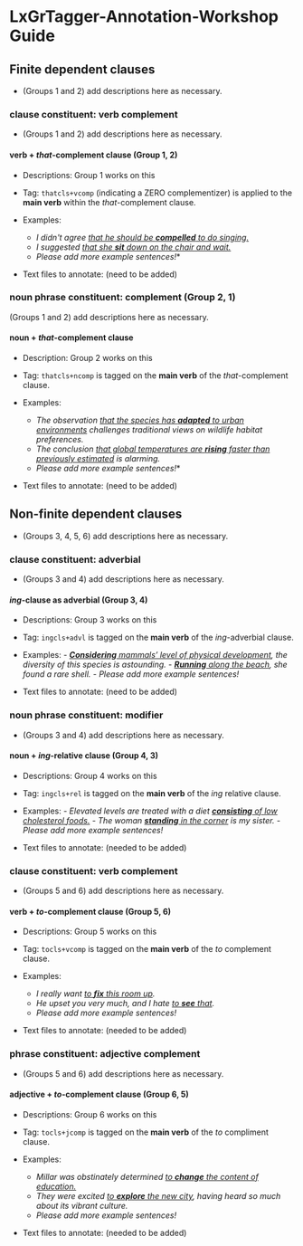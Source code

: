 # LxGrTagger-Annotation-Workshop Guide

## Finite dependent clauses

- (Groups 1 and 2) add descriptions here as necessary.

### clause constituent: verb complement

- (Groups 1 and 2) add descriptions here as necessary.

#### verb + *that*-complement clause (Group 1, 2)

- Descriptions: Group 1 works on this

- Tag: `thatcls+vcomp` (indicating a ZERO complementizer) is applied to the **main verb** within the *that*-complement clause.

- Examples:
	- *I didn't agree <ins>that he should be **compelled** to do singing.</ins>*
	- *I suggested <ins>that she **sit** down on the chair and wait.</ins>*
	- *Please add more example sentences!**
	
- Text files to annotate: (need to be added)

### noun phrase constituent: complement (Group 2, 1)

(Groups 1 and 2) add descriptions here as necessary.

#### noun + *that*-complement clause

- Description: Group 2 works on this

- Tag: `thatcls+ncomp` is tagged on the **main verb** of the *that*-complement clause.

- Examples:
	- *The observation <ins>that the species has **adapted** to urban environments</ins> challenges traditional views on wildlife habitat preferences.*
	- *The conclusion <ins>that global temperatures are **rising** faster than previously estimated</ins> is alarming.*
	- *Please add more example sentences!**
	
- Text files to annotate: (need to be added)

## Non-finite dependent clauses

- (Groups 3, 4, 5, 6) add descriptions here as necessary.

### clause constituent: adverbial

- (Groups 3 and 4) add descriptions here as necessary.

#### *ing*-clause as adverbial (Group 3, 4)

- Descriptions: Group 3 works on this

- Tag: `ingcls+advl` is tagged on the **main verb** of the *ing*-adverbial clause.

- Examples:
	   - *<ins>**Considering** mammals’ level of physical development</ins>, the diversity of this species is astounding.*
	   - *<ins>**Running** along the beach</ins>, she found a rare shell.*
	   - *Please add more example sentences!*
	   
- Text files to annotate: (need to be added)

### noun phrase constituent: modifier

- (Groups 3 and 4) add descriptions here as necessary.

#### noun + *ing*-relative clause (Group 4, 3)

- Descriptions: Group 4 works on this

- Tag: `ingcls+rel` is tagged on the **main verb** of the *ing* relative clause.

- Examples:
	   - *Elevated levels are treated with a diet <ins>**consisting** of low cholesterol foods.</ins>*
	   - *The woman <ins>**standing** in the corner</ins> is my sister.*
	   - *Please add more example sentences!*

- Text files to annotate: (needed to be added)

### clause constituent: verb complement

- (Groups 5 and 6) add descriptions here as necessary.

#### verb + *to*-complement clause (Group 5, 6)

- Descriptions: Group 5 works on this

- Tag: `tocls+vcomp` is tagged on the **main verb** of the *to* complement clause.

- Examples:
	- *I really want <ins>to **fix** this room up</ins>.*
	- *He upset you very much, and I hate <ins>to **see** that</ins>.*
	- *Please add more example sentences!*
	
- Text files to annotate: (needed to be added)

### phrase constituent: adjective complement

- (Groups 5 and 6) add descriptions here as necessary.

#### adjective + *to*-complement clause (Group 6, 5)

- Descriptions: Group 6 works on this

- Tag: `tocls+jcomp` is tagged on the **main verb** of the *to* compliment clause.

- Examples: 
	- *Millar was obstinately determined <ins>to **change** the content of education.</ins>*
	- *They were excited <ins>to **explore** the new city</ins>, having heard so much about its vibrant culture.*
	- *Please add more example sentences!*
	
- Text files to annotate: (needed to be added)